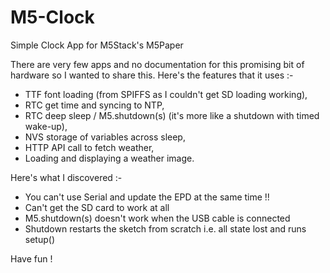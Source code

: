 # M5-Clock
Simple Clock App for M5Stack's M5Paper

There are very few apps and no documentation for this promising bit of hardware so I wanted to share this. Here's the features that it uses :-
* TTF font loading (from SPIFFS as I couldn't get SD loading working),
* RTC get time and syncing to NTP,
* RTC deep sleep / M5.shutdown(s) (it's more like a shutdown with timed wake-up),
* NVS storage of variables across sleep,
* HTTP API call to fetch weather,
* Loading and displaying a weather image. 

Here's what I discovered :-
* You can't use Serial and update the EPD at the same time !!
* Can't get the SD card to work at all 
* M5.shutdown(s) doesn't work when the USB cable is connected
* Shutdown restarts the sketch from scratch i.e. all state lost and runs setup() 

Have fun !
